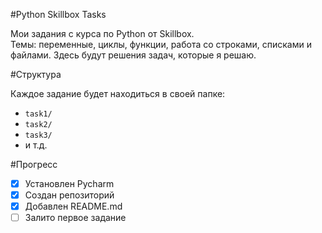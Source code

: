 #Python Skillbox Tasks

Мои задания с курса по Python от Skillbox.  
Темы: переменные, циклы, функции, работа со строками, списками и файлами.
Здесь будут решения задач, которые я решаю.

#Структура

Каждое задание будет находиться в своей папке:

- `task1/`
- `task2/`
- `task3/`
- и т.д.

#Прогресс

- [x] Установлен Pycharm
- [x] Создан репозиторий
- [x] Добавлен README.md
- [ ] Залито первое задание
